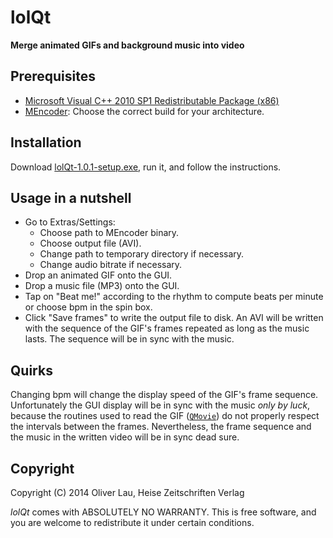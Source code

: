 # lolQt

**Merge animated GIFs and background music into video**

## Prerequisites

  * [Microsoft Visual C++ 2010 SP1 Redistributable Package (x86)](http://www.microsoft.com/de-de/download/details.aspx?id=8328)
  * [MEncoder](http://oss.netfarm.it/mplayer-win32.php): Choose the correct build for your architecture.

## Installation

Download [lolQt-1.0.1-setup.exe](https://drive.google.com/folderview?id=0B3S-OBO0P8GMMlJZNzFLVDY2bFE&usp=sharing), run it, and follow the instructions.

## Usage in a nutshell

  * Go to Extras/Settings:
    - Choose path to MEncoder binary.
    - Choose output file (AVI).
    - Change path to temporary directory if necessary.
    - Change audio bitrate if necessary.
  * Drop an animated GIF onto the GUI.
  * Drop a music file (MP3) onto the GUI.
  * Tap on "Beat me!" according to the rhythm to compute beats per minute or choose bpm in the spin box.
  * Click "Save frames" to write the output file to disk. An AVI will be written with the sequence of the GIF's frames repeated as long as the music lasts. The sequence will be in sync with the music.

## Quirks

Changing bpm will change the display speed of the GIF's frame sequence. Unfortunately the GUI display will be in sync with the music _only by luck_, because the routines used to read the GIF ([```QMovie```](http://qt-project.org/doc/qt-5/QMovie.html)) do not properly respect the intervals between the frames. Nevertheless, the frame sequence and the music in the written video will be in sync dead sure.

## Copyright

Copyright (C) 2014 Oliver Lau, Heise Zeitschriften Verlag

*lolQt* comes with ABSOLUTELY NO WARRANTY. This is free software, and you are welcome to redistribute it under certain conditions.
